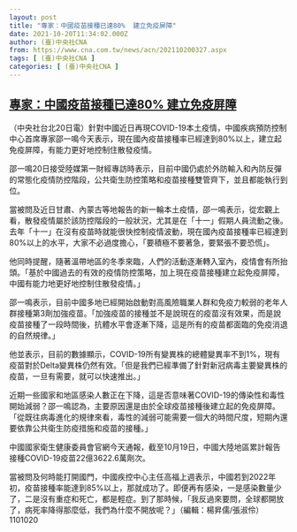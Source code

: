 ```yaml
---
layout: post
title: "專家：中國疫苗接種已達80%  建立免疫屏障"
date: 2021-10-20T11:34:02.000Z
author: (臺)中央社CNA
from: https://www.cna.com.tw/news/acn/202110200327.aspx
tags: [ (臺)中央社CNA ]
categories: [ (臺)中央社CNA ]
---
```

<!--1634729642000-->
[專家：中國疫苗接種已達80%  建立免疫屏障](https://www.cna.com.tw/news/acn/202110200327.aspx)
------

<div>
<div></div><div><p>（中央社台北20日電）針對中國近日再現COVID-19本土疫情，中國疾病預防控制中心首席專家邵一鳴今天表示，現在國內疫苗接種率已經達到80%以上，建立起免疫屏障，有能力更好地控制住散發疫情。</p><p>邵一鳴20日接受陸媒第一財經專訪時表示，目前中國仍處於外防輸入和內防反彈的常態化疫情防控階段，公共衛生防控策略和疫苗接種雙管齊下，並且都能執行到位。</p><p>當被問及近日甘肅、內蒙古等地報告的新一輪本土疫情，邵一鳴表示，從宏觀上看，散發疫情屬於該防控階段的一般狀況，尤其是在「十一」假期人員流動之後。去年「十一」在沒有疫苗時就能很快控制疫情波動，現在國內疫苗接種率已經達到80%以上的水平，大家不必過度擔心，「要積極不要著急，要緊張不要恐慌」。</p><p>他同時提醒，隨著溫帶地區的冬季來臨，人們的活動逐漸轉入室內，疫情會有所抬頭。「基於中國過去的有效的疫情防控策略，加上現在疫苗接種建立起免疫屏障，中國有能力地更好地控制住散發疫情。」</p><p>邵一鳴表示，目前中國多地已經開始啟動對高風險職業人群和免疫力較弱的老年人群接種第3劑加強疫苗。「加強疫苗的接種並不是說現在的疫苗沒有效果，而是說疫苗接種了一段時間後，抗體水平會逐漸下降，這是所有的疫苗都面臨的免疫消退的自然規律。」</p><p>他並表示，目前的數據顯示，COVID-19所有變異株的總體變異率不到1%，現有疫苗對於Delta變異株仍然有效。「但是我們已經準備了針對新冠病毒主要變異株的疫苗，一旦有需要，就可以快速推出。」</p><p>近期一些國家和地區感染人數正在下降，這是否意味著COVID-19的傳染性和毒性開始減弱？邵一鳴認為，主要原因還是由於全球疫苗接種後建立起的免疫屏障。「從既往病毒進化的規律來看，毒性的減弱可能需要一個大的時間尺度，短期內還要依靠公共衛生防疫措施和疫苗的接種。」</p><p>中國國家衛生健康委員會官網今天通報，截至10月19日，中國大陸地區累計報告接種COVID-19疫苗22億3622.6萬劑次。</p><p>當被問及何時能打開國門，中國疾控中心主任高福上週表示，中國若到2022年初，疫苗接種率能達到85%以上，那就成功了。即便再有感染，一是感染數量少了，二是沒有重症和死亡，都是輕症。到了那時候，「我反過來要問，全球都開放了，病死率降得那麼低，我們為什麼不開放呢？」（編輯：楊昇儒/張淑伶）1101020</p></div>
</div>
